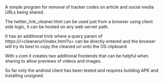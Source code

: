 A simple program for removal of tracker codes on article and social media URLs being shared.

The twitter_link_cleaner.html can be used just from a browser using client side logic, it can be hosted on any web server path.

It has an additional trick where a query param of https://<webserver>/<cleanerurl/index.html?u=<url to be cleaned> can be directly entered and the browser will try its best to copy the cleaned url onto the OS clipboard.

With x.com it creates two additional frontends that can be helpful when sharing to allow previews of videos and images.

So far only the android client has been tested and requires building APK and installing unsigned.

